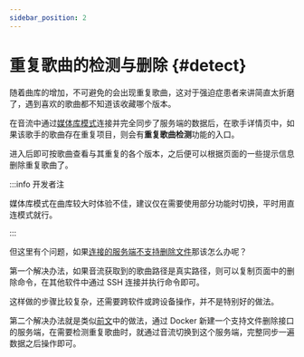 ```yaml
---
sidebar_position: 2
---
```


# 重复歌曲的检测与删除 {#detect}

随着曲库的增加，不可避免的会出现重复歌曲，这对于强迫症患者来讲简直太折磨了，遇到喜欢的歌曲都不知道该收藏哪个版本。

在音流中通过[媒体库模式](../guides/sync_mode#library-mode)连接并完全同步了服务端的数据后，在歌手详情页中，如果该歌手的歌曲存在重复项目，则会有**重复歌曲检测**功能的入口。

进入后即可按歌曲查看与其重复的各个版本，之后便可以根据页面的一些提示信息删除重复歌曲了。

:::info 开发者注

媒体库模式在曲库较大时体验不佳，建议仅在需要使用部分功能时切换，平时用直连模式就行。

:::

但这里有个问题，如果[连接的服务端不支持删除文件](../services#comparison)那该怎么办呢？

第一个解决办法，如果音流获取到的歌曲路径是真实路径，则可以复制页面中的删除命令，在其他软件中通过 SSH 连接并执行命令即可。

这样做的步骤比较复杂，还需要跨软件或跨设备操作，并不是特别好的做法。

第二个解决办法就是类似[前文](./focus_specific_audio)中的做法，通过 Docker 新建一个支持文件删除接口的服务端，在需要检测重复歌曲时，就通过音流切换到这个服务端，完整同步一遍数据之后操作即可。
